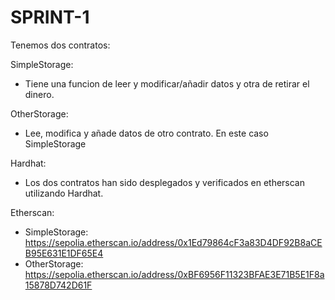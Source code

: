 # SPRINT-1
 
Tenemos dos contratos:

SimpleStorage:
 - Tiene una funcion de leer y modificar/añadir datos y otra de retirar el dinero.

OtherStorage:
 - Lee, modifica y añade datos de otro contrato. En este caso SimpleStorage

Hardhat:
 - Los dos contratos han sido desplegados y verificados en etherscan utilizando Hardhat.

Etherscan:
 - SimpleStorage: https://sepolia.etherscan.io/address/0x1Ed79864cF3a83D4DF92B8aCEB95E631E1DF65E4
 - OtherStorage: https://sepolia.etherscan.io/address/0xBF6956F11323BFAE3E71B5E1F8a15878D742D61F
